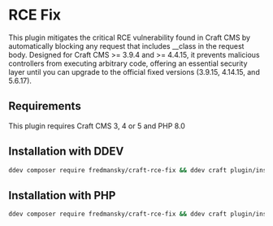 # RCE Fix

This plugin mitigates the critical RCE vulnerability found in Craft CMS by automatically blocking any request that includes __class 
in the request body. Designed for Craft CMS >= 3.9.4 and >= 4.4.15, 
it prevents malicious controllers from executing arbitrary code, offering an essential 
security layer until you can upgrade to the official fixed versions (3.9.15, 4.14.15, and 5.6.17).

## Requirements

This plugin requires Craft CMS 3, 4 or 5 and PHP 8.0

## Installation with DDEV

```bash
ddev composer require fredmansky/craft-rce-fix && ddev craft plugin/install rce-fix
```

## Installation with PHP

```bash
ddev composer require fredmansky/craft-rce-fix && ddev craft plugin/install rce-fix
```
